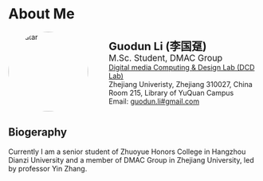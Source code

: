 # About Me
<div  id="intro" style="display: flex; flex-direction: row; flex-wrap: wrap; align-items:center; justify-content: space-between;">
  <div id="avatar">
  <img src="https://avatars3.githubusercontent.com/u/26213546" style="width:10rem;height:auto; border-radius:50%; max-width:100%" alt="avatar">
  </div>
<div id="text" style="display: right; width: 60%; white-space:nowarp">
<span style="font-size:22px"><strong>Guodun Li (李国趸)</strong></span><br>
<span style="font-size:17px">M.Sc. Student, DMAC Group</span><br>
<span><a href="http://www.dcd.zju.edu.cn/">Digital media Computing & Design Lab (DCD Lab)</a></span><br>
<span><a hred="http://www.zju.edu.cn/">Zhejiang Univeristy</a>, Zhejiang 310027, China</span><br>
<span>Room 215, Library of YuQuan Campus</span><br>
<span>Email: <a href="mailto:guodun.li#gmail.com" title="guodun.li#gmail.com">guodun.li#gmail.com</a></span><br>
</div>
</div>

## Biogeraphy
Currently I am a senior student of Zhuoyue Honors College in Hangzhou Dianzi University and a member of DMAC Group in Zhejiang University, led by professor Yin Zhang.



        
